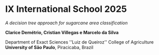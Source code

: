 # IX International School **2025**

_A decision tree approach for sugarcane area classification_

**Clarice Demétrio, Cristian Villegas e Marcelo da Silva**

Department of Exact Sciences
''Luiz de Queiroz'' College of Agriculture
**University of São Paulo**, Piracicaba, Brazil
